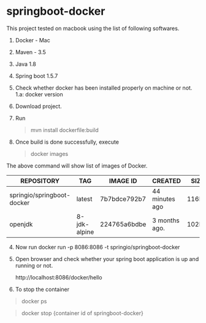 # springboot-docker

This project tested on macbook using the list of following softwares.
 1. Docker - Mac
 2. Maven - 3.5
 3. Java 1.8
 4. Spring boot 1.5.7
 
 1. Check whether docker has been installed properly on machine or not.
   1.a: docker version
 1. Download project.
 2. Run
    >mvn install dockerfile:build
 3. Once build is done successfully, execute
    >docker images
    
   The above command will show list of images of Docker.
   
| REPOSITORY                  | TAG          |IMAGE ID     | CREATED      | SIZE 
| --------------------------- | -------------|-------------|--------------|------
| springio/springboot-docker  | latest       |7b7bdce792b7 |44 minutes ago|116MB
| openjdk                     | 8-jdk-alpine |224765a6bdbe |3 months ago. | 102MB                              
                                                 
  
 4. Now run 
   docker run -p 8086:8086 -t springio/springboot-docker
   
 5. Open browser and check whether your spring boot application is up and running or not.
 
    http://localhost:8086/docker/hello
    
 6. To stop the container
  > docker ps
  
  > docker stop {container id of springboot-docker}
    
 
